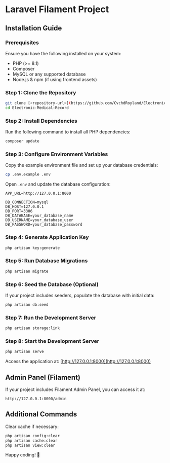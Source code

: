 # Laravel Filament Project

## Installation Guide

### Prerequisites

Ensure you have the following installed on your system:

- PHP (>= 8.1)
- Composer
- MySQL or any supported database
- Node.js & npm (if using frontend assets)

### Step 1: Clone the Repository

```sh
git clone [<repository-url>](https://github.com/CvchdRoyland/Electronic-Medical-Record.git)
cd Electronic-Medical-Record
```

### Step 2: Install Dependencies

Run the following command to install all PHP dependencies:

```sh
composer update
```

### Step 3: Configure Environment Variables

Copy the example environment file and set up your database credentials:

```sh
cp .env.example .env
```

Open `.env` and update the database configuration:

```
APP_URL=http://127.0.0.1:8000

DB_CONNECTION=mysql
DB_HOST=127.0.0.1
DB_PORT=3306
DB_DATABASE=your_database_name
DB_USERNAME=your_database_user
DB_PASSWORD=your_database_password
```

### Step 4: Generate Application Key

```sh
php artisan key:generate
```

### Step 5: Run Database Migrations

```sh
php artisan migrate
```

### Step 6: Seed the Database (Optional)

If your project includes seeders, populate the database with initial data:

```sh
php artisan db:seed
```

### Step 7: Run the Development Server

```sh
php artisan storage:link
```

### Step 8: Start the Development Server

```sh
php artisan serve
```

Access the application at: [http://127.0.0.1:8000](http://127.0.0.1:8000)

## Admin Panel (Filament)

If your project includes Filament Admin Panel, you can access it at:

```
http://127.0.0.1:8000/admin
```

## Additional Commands

Clear cache if necessary:

```sh
php artisan config:clear
php artisan cache:clear
php artisan view:clear
```

Happy coding! 🚀

